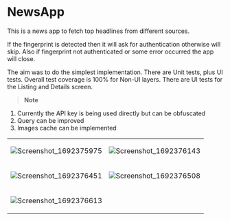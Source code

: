# NewsApp

This is a news app to fetch top headlines from different sources.

If the fingerprint is detected then it will ask for authentication otherwise will skip. Also if
fingerprint
not authenticated or some error occurred the app will close.

The aim was to do the simplest implementation. There are Unit tests, plus UI tests. Overall test coverage is 100% for Non-UI layers.
There are UI tests for the Listing and Details screen.

> **Note**

1. Currently the API key is being used directly but can be obfuscated
2. Query can be improved
3. Images cache can be implemented

<table>
  <tr>
    <td>


![Screenshot_1692375975](https://github.com/SEAbdulbasit/NewsApp/assets/33172684/2e4b60c1-044b-44fc-b62f-5a263a39e567)


</td>

<td>


![Screenshot_1692376143](https://github.com/SEAbdulbasit/NewsApp/assets/33172684/90a58d2e-0a4b-4fcc-a534-981deece59c1)




  
</td>
  </tr>


<tr>
<td>


![Screenshot_1692376451](https://github.com/SEAbdulbasit/NewsApp/assets/33172684/4ab5c28b-41c1-4e49-811a-eaabd0fd8e67)




</td>

<td>



![Screenshot_1692376508](https://github.com/SEAbdulbasit/NewsApp/assets/33172684/b9c2af52-3ff6-4ea3-b7aa-01a5c7464d17)






</td>

</tr>


<tr>
<td>





![Screenshot_1692376613](https://github.com/SEAbdulbasit/NewsApp/assets/33172684/20803c02-012f-41ee-898e-466461d1615f)





</td>

<td></td>

</tr>

</table>

